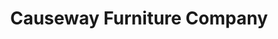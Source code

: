 ---
title: "Causeway Furniture Company"
url: /duncan/causeway-furniture-company/
shop: furniture
---